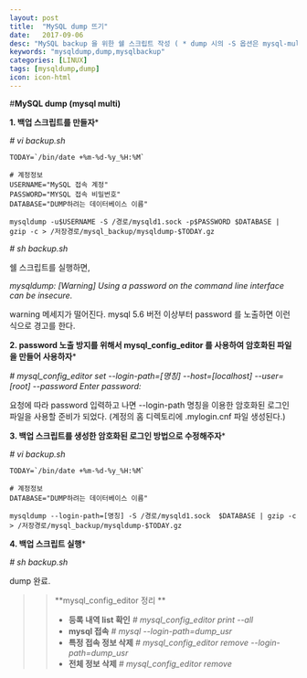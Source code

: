 ```yaml
---
layout: post
title:  "MySQL dump 뜨기"
date:   2017-09-06
desc: "MySQL backup 을 위한 쉘 스크립트 작성 ( * dump 시의 -S 옵션은 mysql-multi 환경이기 때문에 사용함)"
keywords: "mysqldump,dump,mysqlbackup"
categories: [LINUX]
tags: [mysqldump,dump]
icon: icon-html
---
```


#**MySQL dump (mysql multi)**

**1. 백업 스크립트를 만들자***

 *# vi backup.sh*

	TODAY=`/bin/date +%m-%d-%y_%H:%M`

	# 계정정보
	USERNAME="MySQL 접속 계정"
	PASSWORD="MYSQL 접속 비밀번호"
	DATABASE="DUMP하려는 데이터베이스 이름"

	mysqldump -u$USERNAME -S /경로/mysqld1.sock -p$PASSWORD $DATABASE | gzip -c > /저장경로/mysql_backup/mysqldump-$TODAY.gz
	
 *# sh backup.sh*

 쉘 스크립트를 실행하면,

 *mysqldump: [Warning] Using a password on the command line interface can be insecure.*

 warning 메세지가 떨어진다.
 mysql 5.6 버전 이상부터 password 를 노출하면 이런식으로 경고를 한다.

**2. password  노출 방지를 위해서 mysql_config_editor 를 사용하여 암호화된 파일을 만들어 사용하자***

 *# mysql_config_editor set --login-path=[명칭] --host=[localhost] --user=[root] --password*
 *Enter password:*

 요청에 따라 password 입력하고 나면
--login-path 명칭을 이용한 암호화된 로그인 파일을 사용할 준비가 되었다.
(계정의 홈 디렉토리에  .mylogin.cnf 파일 생성된다.)


**3. 백업 스크립트를 생성한 암호화된 로그인 방법으로 수정해주자***

 *# vi backup.sh*
	
	TODAY=`/bin/date +%m-%d-%y_%H:%M`

	# 계정정보
	DATABASE="DUMP하려는 데이터베이스 이름"

	mysqldump --login-path=[명칭] -S /경로/mysqld1.sock  $DATABASE | gzip -c > /저장경로/mysql_backup/mysqldump-$TODAY.gz

**4. 백업 스크립트 실행***

*# sh backup.sh*	

 dump 완료.


>>  **mysql_config_editor 정리 **
>>
>> - **등록 내역 list 확인**
>> *# mysql_config_editor print --all*
>> - **mysql 접속**
>> *# mysql --login-path=dump_usr*
>> - **특정 접속 정보 삭제** 
>> *# mysql_config_editor remove --login-path=dump_usr*
>> - **전체 정보 삭제**
>>  *# mysql_config_editor remove* 
